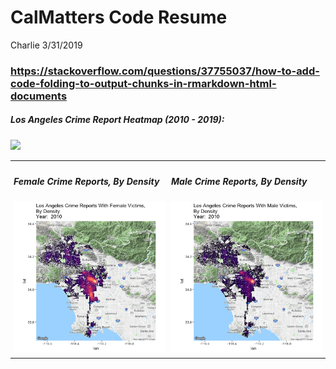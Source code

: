 CalMatters Code Resume
================
Charlie
3/31/2019

### <https://stackoverflow.com/questions/37755037/how-to-add-code-folding-to-output-chunks-in-rmarkdown-html-documents>

<h5>
Los Angeles Crime Report Heatmap (2010 - 2019):
</h5>
<img src="https://github.com/CharlieCarter/Gif/blob/master/animated_crime_la.gif"></img>

<table>
<tr>
        <td style="padding:5px">
            <h5>Female Crime Reports, By Density</h5>
            <img src="https://github.com/CharlieCarter/Gif/blob/master/fem_crime.gif">
        </td>
        <td style="padding:5px">
          <h5>Male Crime Reports, By Density</h5>
            <img src="https://github.com/CharlieCarter/Gif/blob/master/male_crime.gif">
         </td>
    </tr>

</table>
